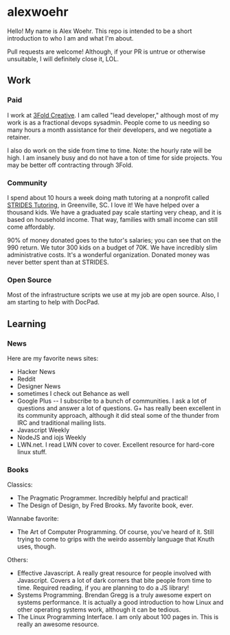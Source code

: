 # alexwoehr

Hello! My name is Alex Woehr. This repo is intended to be a short introduction to who I am and what I'm about.

Pull requests are welcome! Although, if your PR is untrue or otherwise unsuitable, I will definitely close it, LOL.

## Work

### Paid

I work at [3Fold Creative](http://3foldx.com). I am called "lead developer," although most of my work is as a fractional devops sysadmin. People come to us needing so many hours a month assistance for their developers, and we negotiate a retainer.

I also do work on the side from time to time. Note: the hourly rate will be high. I am insanely busy and do not have a ton of time for side projects. You may be better off contracting through 3Fold.

### Community

I spend about 10 hours a week doing math tutoring at a nonprofit called [STRIDES Tutoring](http://stridestutor.org), in Greenville, SC. I love it! We have helped over a thousand kids. We have a graduated pay scale starting very cheap, and it is based on household income. That way, families with small income can still come affordably.

90% of money donated goes to the tutor's salaries; you can see that on the 990 return. We tutor 300 kids on a budget of 70K. We have incredibly slim administrative costs. It's a wonderful organization. Donated money was never better spent than at STRIDES.

### Open Source

Most of the infrastructure scripts we use at my job are open source. Also, I am starting to help with DocPad.

## Learning

### News

Here are my favorite news sites:

- Hacker News
- Reddit
- Designer News
- sometimes I check out Behance as well
- Google Plus -- I subscribe to a bunch of communities. I ask a lot of questions and answer a lot of questions. G+ has really been excellent in its community approach, although it did steal some of the thunder from IRC and traditional mailing lists.
- Javascript Weekly
- NodeJS and iojs Weekly
- LWN.net. I read LWN cover to cover. Excellent resource for hard-core linux stuff.

### Books

Classics:
- The Pragmatic Programmer. Incredibly helpful and practical!
- The Design of Design, by Fred Brooks. My favorite book, ever.

Wannabe favorite:
- The Art of Computer Programming. Of course, you've heard of it. Still trying to come to grips with the weirdo assembly language that Knuth uses, though.

Others:
- Effective Javascript. A really great resource for people involved with Javascript. Covers a lot of dark corners that bite people from time to time. Required reading, if you are planning to do a JS library!
- Systems Programming. Brendan Gregg is a truly awesome expert on systems performance. It is actually a good introduction to how Linux and other operating systems work, although it can be tedious.
- The Linux Programming Interface. I am only about 100 pages in. This is really an awesome resource.
